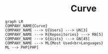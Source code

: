 <h1 align="center">Curve</h1>

```mermaid
graph LR
COMPANY_NAME{Curve}
COMPANY_NAME ---> U{Users} ---> UN[3]
COMPANY_NAME ---> R{Repositories} ---> RN[5]
COMPANY_NAME ---> G{Gists} ---> GN[45]
COMPANY_NAME ---> ML{Most Used<br>Languages}
ML --> PHP[PHP]
```
